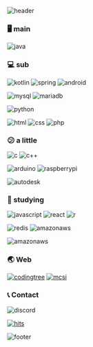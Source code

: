 ![header](https://capsule-render.vercel.app/api?type=waving&height=230&fontColor=ffffff&fontAlign=20&fontAlignY=40&color=7ED2FF&rotate=-3)

### 🖥 main
![java](https://img.shields.io/badge/Java-FE5000?style=for-the-badge&logo=openjdk&logoColor=white)

### 💻 sub

![kotlin](https://img.shields.io/badge/Kotlin-7F52FF?style=for-the-badge&logo=kotlin&logoColor=white)
![spring](https://img.shields.io/badge/Spring-6DB33F?style=for-the-badge&logo=spring&logoColor=white)
![android](https://img.shields.io/badge/Android-3DDC84?style=for-the-badge&logo=android&logoColor=white)


![mysql](https://img.shields.io/badge/MySQL-4479A1?style=for-the-badge&logo=mysql&logoColor=white)
![mariadb](https://img.shields.io/badge/MariaDB-1F305F?style=for-the-badge&logo=mariadb&logoColor=white)


![python](https://img.shields.io/badge/Python-3776AB?style=for-the-badge&logo=python&logoColor=white)

![html](https://img.shields.io/badge/HTML-E34F26?style=for-the-badge&logo=html5&logoColor=white)
![css](https://img.shields.io/badge/CSS-F43059?style=for-the-badge&logo=csswizardry&logoColor=white)
![php](https://img.shields.io/badge/php-777BB4?style=for-the-badge&logo=php&logoColor=white)

### 😕 a little
![c](https://img.shields.io/badge/C-00599C?style=for-the-badge&logo=c&logoColor=white)
![c++](https://img.shields.io/badge/C%2B%2B-00599C?style=for-the-badge&logo=c%2B%2B&logoColor=white)

![arduino](https://img.shields.io/badge/Arduino-00979D?style=for-the-badge&logo=arduino&logoColor=white)
![raspberrypi](https://img.shields.io/badge/Raspberry%20Pi-A22846?style=for-the-badge&logo=raspberrypi&logoColor=white)

![autodesk](https://img.shields.io/badge/AutoDesk-000000?style=for-the-badge&logo=autodesk&logoColor=white)

### 📝 studying
![javascript](https://img.shields.io/badge/JavaScript-C9AE00?style=for-the-badge&logo=javascript&logoColor=white)
![react](https://img.shields.io/badge/React-61DAFB?style=for-the-badge&logo=react&logoColor=black)
![r](https://img.shields.io/badge/R-276DC3?style=for-the-badge&logo=r&logoColor=white)

![redis](https://img.shields.io/badge/Redis-DC382D?style=for-the-badge&logo=redis&logoColor=white)
![amazonaws](https://img.shields.io/badge/AWS-DC382D?style=for-the-badge&logo=amazonaws&logoColor=white)


![amazonaws](https://img.shields.io/badge/Docker-2496ED?style=for-the-badge&logo=docker&logoColor=white)

### 🌏 Web
[![codingtree](https://img.shields.io/badge/codingtree.kr-00BF6F?style=for-the-badge&logo=leaflet&logoColor=white)](https://codingtree.kr/)
[![mcsi](https://img.shields.io/badge/mc--server.info-809CC9?style=for-the-badge&logo=serverless&logoColor=white)](https://mc-server.info)

### 📞 Contact
![discord](https://img.shields.io/badge/minseonjae-5865F2?style=for-the-badge&logo=discord&logoColor=white)

[![hits](https://hits.seeyoufarm.com/api/count/incr/badge.svg?url=https%3A%2F%2Fgithub.com%2Fminseonjae&count_bg=%2311D3FF&title_bg=%23555555&icon=&icon_color=%23E7E7E7&title=hits&edge_flat=false)](https://hits.seeyoufarm.com)

![footer](https://capsule-render.vercel.app/api?type=waving&height=200&color=7ED2FF&section=footer)
